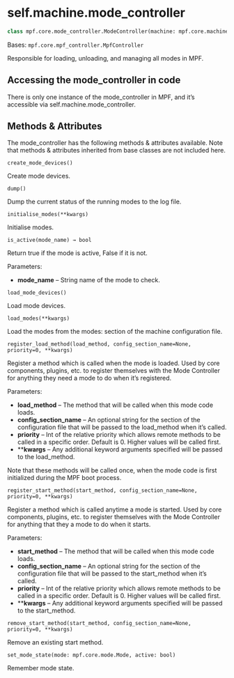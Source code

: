 
# self.machine.mode_controller

``` python
class mpf.core.mode_controller.ModeController(machine: mpf.core.machine.MachineController)
```

Bases: `mpf.core.mpf_controller.MpfController`

Responsible for loading, unloading, and managing all modes in MPF.

## Accessing the mode_controller in code

There is only one instance of the mode_controller in MPF, and it’s accessible via self.machine.mode_controller.

## Methods & Attributes

The mode_controller has the following methods & attributes available. Note that methods & attributes inherited from base classes are not included here.

`create_mode_devices()`

Create mode devices.

`dump()`

Dump the current status of the running modes to the log file.

`initialise_modes(**kwargs)`

Initialise modes.

`is_active(mode_name) → bool`

Return true if the mode is active, False if it is not.

Parameters:

* **mode_name** – String name of the mode to check.

`load_mode_devices()`

Load mode devices.

`load_modes(**kwargs)`

Load the modes from the modes: section of the machine configuration file.

`register_load_method(load_method, config_section_name=None, priority=0, **kwargs)`

Register a method which is called when the mode is loaded. Used by core components, plugins, etc. to register themselves with the Mode Controller for anything they need a mode to do when it’s registered.

Parameters:

* **load_method** – The method that will be called when this mode code loads.
* **config_section_name** – An optional string for the section of the configuration file that will be passed to the load_method when it’s called.
* **priority** – Int of the relative priority which allows remote methods to be called in a specific order. Default is 0. Higher values will be called first.
* ****kwargs** – Any additional keyword arguments specified will be passed to the load_method.

Note that these methods will be called once, when the mode code is first initialized during the MPF boot process.

`register_start_method(start_method, config_section_name=None, priority=0, **kwargs)`

Register a method which is called anytime a mode is started. Used by core components, plugins, etc. to register themselves with the Mode Controller for anything that they a mode to do when it starts.

Parameters:

* **start_method** – The method that will be called when this mode code loads.
* **config_section_name** – An optional string for the section of the configuration file that will be passed to the start_method when it’s called.
* **priority** – Int of the relative priority which allows remote methods to be called in a specific order. Default is 0. Higher values will be called first.
* ****kwargs** – Any additional keyword arguments specified will be passed to the start_method.

`remove_start_method(start_method, config_section_name=None, priority=0, **kwargs)`

Remove an existing start method.

`set_mode_state(mode: mpf.core.mode.Mode, active: bool)`

Remember mode state.
